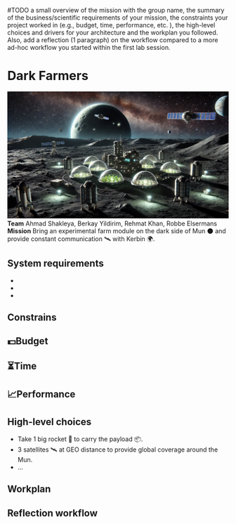 #TODO
a small overview of the mission with the group name, the summary of the business/scientific requirements of your mission, the constraints your project worked in (e.g., budget, time, performance, etc. ), the high-level choices and drivers for your architecture and the workplan you followed. Also, add a reflection (1 paragraph) on the workflow compared to a more ad-hoc workflow you started within the first lab session. 

# Dark Farmers
![Image of the concept](Wall_Paper.png)
**Team** Ahmad Shakleya, Berkay Yildirim, Rehmat Khan, Robbe Elsermans
**Mission** Bring an experimental farm module on the dark side of Mun 🌑️ and provide constant communication 🛰️ with Kerbin 🌍️.

## System requirements
- 
- 
- 

## Constrains
**💵️Budget**
- 

**⏳️Time**
- 

**📈️Performance**
- 


## High-level choices
- Take 1 big rocket 🚀️ to carry the payload 📦️.
- 3 satellites 🛰️ at GEO distance to provide global coverage around the Mun.
- ...

## Workplan


## Reflection workflow

